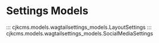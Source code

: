 # Settings Models

::: cjkcms.models.wagtailsettings_models.LayoutSettings
::: cjkcms.models.wagtailsettings_models.SocialMediaSettings